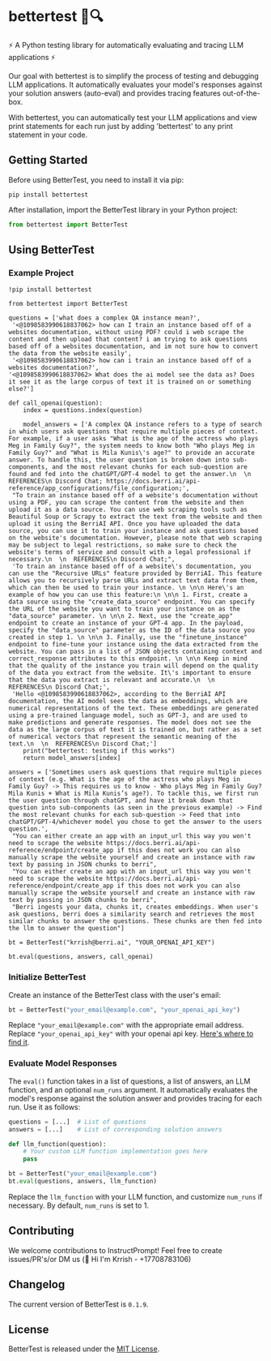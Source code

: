 # bettertest 📝🔍

⚡ A Python testing library for automatically evaluating and tracing LLM applications ⚡

Our goal with bettertest is to simplify the process of testing and debugging LLM applications. It automatically evaluates your model's responses against your solution answers (auto-eval) and provides tracing features out-of-the-box.

With bettertest, you can automatically test your LLM applications and view print statements for each run just by adding 'bettertest' to any print statement in your code.

## Getting Started

Before using BetterTest, you need to install it via pip:

```
pip install bettertest
```

After installation, import the BetterTest library in your Python project:

```python
from bettertest import BetterTest
```
## Using BetterTest

### Example Project 

```
!pip install bettertest

from bettertest import BetterTest

questions = ['what does a complex QA instance mean?',
 '<@1098583990618837062> how can I train an instance based off of a websites documentation, without using PDF? could i web scrape the content and then upload that content? i am trying to ask questions based off of a websites documentation, and im not sure how to convert the data from the website easily',
 '<@1098583990618837062> how can i train an instance based off of a websites documentation?',
'<@1098583990618837062> What does the ai model see the data as? Does it see it as the large corpus of text it is trained on or something else?']

def call_openai(question):
    index = questions.index(question)

    model_answers = ['A complex QA instance refers to a type of search in which users ask questions that require multiple pieces of context. For example, if a user asks "What is the age of the actress who plays Meg in Family Guy?", the system needs to know both "Who plays Meg in Family Guy?" and "What is Mila Kunis\'s age?" to provide an accurate answer. To handle this, the user question is broken down into sub-components, and the most relevant chunks for each sub-question are found and fed into the chatGPT/GPT-4 model to get the answer.\n  \n  REFERENCES\n Discord Chat; https://docs.berri.ai/api-reference/app_configurations/file_configuration;',
 "To train an instance based off of a website's documentation without using a PDF, you can scrape the content from the website and then upload it as a data source. You can use web scraping tools such as Beautiful Soup or Scrapy to extract the text from the website and then upload it using the BerriAI API. Once you have uploaded the data source, you can use it to train your instance and ask questions based on the website's documentation. However, please note that web scraping may be subject to legal restrictions, so make sure to check the website's terms of service and consult with a legal professional if necessary.\n  \n  REFERENCES\n Discord Chat;",
 'To train an instance based off of a website\'s documentation, you can use the "Recursive URLs" feature provided by BerriAI. This feature allows you to recursively parse URLs and extract text data from them, which can then be used to train your instance. \n \n\n Here\'s an example of how you can use this feature:\n \n\n 1. First, create a data source using the "create_data_source" endpoint. You can specify the URL of the website you want to train your instance on as the "data_source" parameter. \n \n\n 2. Next, use the "create_app" endpoint to create an instance of your GPT-4 app. In the payload, specify the "data_source" parameter as the ID of the data source you created in step 1. \n \n\n 3. Finally, use the "finetune_instance" endpoint to fine-tune your instance using the data extracted from the website. You can pass in a list of JSON objects containing context and correct_response attributes to this endpoint. \n \n\n Keep in mind that the quality of the instance you train will depend on the quality of the data you extract from the website. It\'s important to ensure that the data you extract is relevant and accurate.\n  \n  REFERENCES\n Discord Chat;',
 'Hello <@1098583990618837062>, according to the BerriAI API documentation, the AI model sees the data as embeddings, which are numerical representations of the text. These embeddings are generated using a pre-trained language model, such as GPT-3, and are used to make predictions and generate responses. The model does not see the data as the large corpus of text it is trained on, but rather as a set of numerical vectors that represent the semantic meaning of the text.\n  \n  REFERENCES\n Discord Chat;']
    print("bettertest: testing if this works")
    return model_answers[index]

answers = ['Sometimes users ask questions that require multiple pieces of context (e.g. What is the age of the actress who plays Meg in Family Guy? -> This requires us to know - Who plays Meg in Family Guy? Mila Kunis + What is Mila Kunis’s age?). To tackle this, we first run the user question through chatGPT, and have it break down that question into sub-components (as seen in the previous example) -> Find the most relevant chunks for each sub-question -> Feed that into chatGPT/GPT-4/whichever model you chose to get the answer to the users question.',
 "You can either create an app with an input_url this way you won't need to scrape the website https://docs.berri.ai/api-reference/endpoint/create_app if this does not work you can also manually scrape the website yourself and create an instance with raw text by passing in JSON chunks to berri",
 "You can either create an app with an input_url this way you won't need to scrape the website https://docs.berri.ai/api-reference/endpoint/create_app if this does not work you can also manually scrape the website yourself and create an instance with raw text by passing in JSON chunks to berri",
 "Berri ingests your data, chunks it, creates embeddings. When user's ask questions, berri does a similarity search and retrieves the most similar chunks to answer the questions. These chunks are then fed into the llm to answer the question"]

bt = BetterTest("krrish@berri.ai", "YOUR_OPENAI_API_KEY")

bt.eval(questions, answers, call_openai)

```

### Initialize BetterTest

Create an instance of the BetterTest class with the user's email:

```python
bt = BetterTest("your_email@example.com", "your_openai_api_key")
```

Replace `"your_email@example.com"` with the appropriate email address.
Replace `"your_openai_api_key"` with your openai api key. [Here's where to find it](https://platform.openai.com/account/api-keys).

### Evaluate Model Responses

The `eval()` function takes in a list of questions, a list of answers, an LLM function, and an optional `num_runs` argument. It automatically evaluates the model's response against the solution answer and provides tracing for each run. Use it as follows:

```python
questions = [...]  # List of questions
answers = [...]    # List of corresponding solution answers

def llm_function(question):
    # Your custom LLM function implementation goes here
    pass

bt = BetterTest("your_email@example.com")
bt.eval(questions, answers, llm_function)
```

Replace the `llm_function` with your LLM function, and customize `num_runs` if necessary. By default, `num_runs` is set to 1.


## Contributing

We welcome contributions to InstructPrompt! Feel free to create issues/PR's/or DM us (👋 Hi I'm Krrish - +17708783106)

## Changelog

The current version of BetterTest is `0.1.9`.

## License

BetterTest is released under the [MIT License](https://github.com/bettertest/readme/blob/master/LICENSE).
